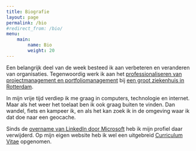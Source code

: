```yaml
---
title: Biografie
layout: page
permalink: /bio
#redirect_from: /bio/
menu: 
    main:
        name: Bio
        weight: 20
---
```

Een belangrijk deel van de week besteed ik aan verbeteren en veranderen van organisaties. Tegenwoordig werk ik aan het [professionaliseren van projectmanagement en portfoliomanagement](http://ipma.nl/) bij [een groot ziekenhuis in Rotterdam](http://maasstadziekenhuis.nl/).

In mijn vrije tijd verdiep ik me graag in computers, technologie en internet. Maar als het weer het toelaat ben ik ook graag buiten te vinden. Dan wandel, fiets en kampeer ik, en als het kan zoek ik in de omgeving waar ik dat doe naar een geocache.

Sinds de [overname van LinkedIn door Microsoft](https://news.linkedin.com/2016/microsoft-to-acquire-linkedin) heb ik mijn profiel daar verwijderd. Op mijn eigen website heb ik wel een uitgebreid [Curriculum Vitae](/cv) opgenomen.

